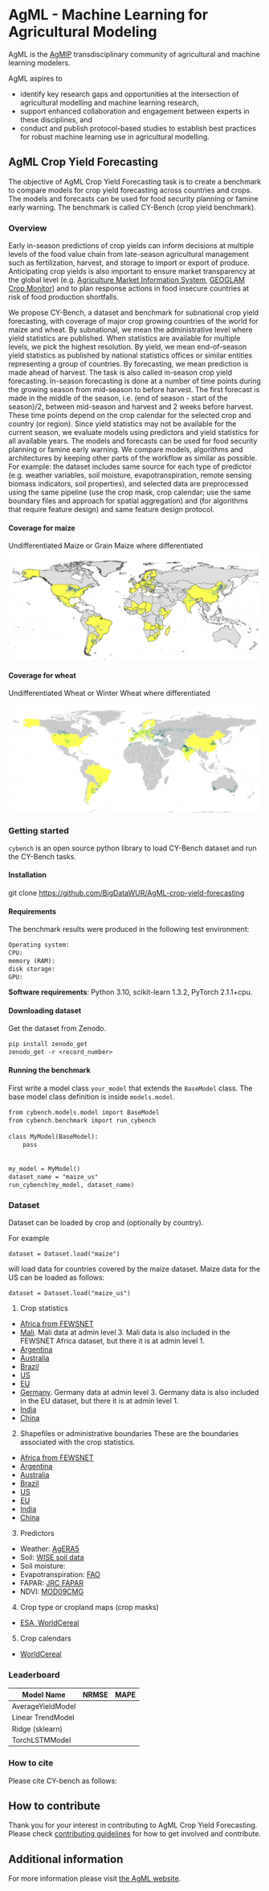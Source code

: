 # AgML - Machine Learning for Agricultural Modeling

AgML is the [AgMIP](https://agmip.org/) transdisciplinary community of agricultural and machine learning modelers.

AgML aspires to
* identify key research gaps and opportunities at the intersection of agricultural modelling and machine learning research,
* support enhanced collaboration and engagement between experts in these disciplines, and
* conduct and publish protocol-based studies to establish best practices for robust machine learning use in agricultural modelling.

## AgML Crop Yield Forecasting
The objective of AgML Crop Yield Forecasting task is to create a benchmark to compare models for crop yield forecasting across countries and crops. The models and forecasts can be used for food security planning or famine early warning. The benchmark is called CY-Bench (crop yield benchmark).

### Overview
Early in-season predictions of crop yields can inform decisions at multiple levels of the food value chain from late-season agricultural management such as fertilization, harvest, and storage to import or export of produce. Anticipating crop yields is also important to ensure market transparency at the global level (e.g. [Agriculture Market Information System](https://www.amis-outlook.org/), [GEOGLAM Crop Monitor](https://www.cropmonitor.org/)) and to plan response actions in food insecure countries at risk of food production shortfalls.

We propose CY-Bench, a dataset and benchmark for subnational crop yield forecasting, with coverage of major crop growing countries of the world for maize and wheat. By subnational, we mean the administrative
level where yield statistics are published. When statistics are available for multiple levels, we pick the highest resolution. By yield, we mean end-of-season yield statistics as published by national statistics offices or similar entities representing a group of countries. By forecasting, we mean prediction is made ahead of harvest. The task is also called in-season crop yield forecasting. In-season forecasting is done at a number of time points during the growing season from mid-season to before harvest. The first forecast is made in the middle of the season, i.e. (end of season - start of the season)/2,
between mid-season and harvest and 2 weeks before harvest. These time points depend on the crop calendar for the selected crop and country (or region). Since yield statistics may not be available for the current season, we evaluate models using predictors and yield statistics for all available years. The models and forecasts can be used for food security planning or famine early warning. We compare models, algorithms and architectures by keeping other parts of the workflow as similar as possible. For example: the dataset includes same source for each type of predictor (e.g. weather variables, soil moisture, evapotranspiration, remote sensing biomass indicators, soil properties), and selected data are preprocessed using the same pipeline (use the crop mask, crop calendar; use the same boundary files and approach for spatial aggregation) and (for algorithms that require feature design) and same feature design protocol.

#### Coverage for maize
Undifferentiated Maize or Grain Maize where differentiated
<img src=doc/images/Maize_coverage.png>

#### Coverage for wheat
Undifferentiated Wheat or Winter Wheat where differentiated

<img src=doc/images/Wheat_coverage.png>

### Getting started
`cybench` is an open source python library to load CY-Bench dataset and run the CY-Bench tasks.

#### Installation
git clone https://github.com/BigDataWUR/AgML-crop-yield-forecasting

#### Requirements
The benchmark results were produced in the following test environment:

```
Operating system:
CPU:
memory (RAM):
disk storage:
GPU:
```

**Software requirements**: Python 3.10, scikit-learn 1.3.2, PyTorch 2.1.1+cpu.

#### Downloading dataset
Get the dataset from Zenodo.

```
pip install zenodo_get
zenodo_get -r <record_number>
```

#### Running the benchmark
First write a model class `your_model` that extends the `BaseModel` class. The base model class definition is inside `models.model`.

```
from cybench.models.model import BaseModel
from cybench.benchmark import run_cybench

class MyModel(BaseModel): 
    pass


my_model = MyModel()
dataset_name = "maize_us"
run_cybench(my_model, dataset_name)

```

### Dataset

Dataset can be loaded by crop and (optionally by country).

For example
```
dataset = Dataset.load("maize")
```
will load data for countries covered by the maize dataset. Maize data for the US can be loaded as follows:

```
dataset = Dataset.load("maize_us")
```

1. Crop statistics
* [Africa from FEWSNET](data_prepration/crop_statistics_FEWSNET/README.md)
* [Mali](data_prepration/crop_statistics_Mali/README.md). Mali data at admin level 3. Mali data is also included in the FEWSNET Africa dataset, but there it is at admin level 1.
* [Argentina](data_prepration/crop_statistics_ARG/README.md)
* [Australia](data_prepration/crop_statistics_AUS/README.md)
* [Brazil](data_prepration/crop_statistics_BRA/README.md)
* [US](data_prepration/crop_statistics_US/README.md)
* [EU](data_prepration/crop_statistics_EU/README.md)
* [Germany](data_prepration/crop_statistics_DEU/README.md). Germany data at admin level 3. Germany data is also included in the EU dataset, but there it is at admin level 1.
* [India](data_prepration/crop_statistics_IN/README.md)
* [China](data_prepration/crop_statistics_CN/README.md)

2. Shapefiles or administrative boundaries
These are the boundaries associated with the crop statistics.
* [Africa from FEWSNET](data_preparation/shapefiles_FEWSNET/README.md)
* [Argentina](data_preparation/shapefiles_ARG/README.md)
* [Australia](data_preparation/shapefiles_AUS/README.md)
* [Brazil](data_preparation/shapefiles_BRA/README.md)
* [US](data_preparation/shapefiles_US/README.md)
* [EU](data_preparation/shapefiles_EU/README.md)
* [India](data_preparation/shapefiles_IN/README.md)
* [China](data_preparation/shapefiles_CN/README.md)

3. Predictors
* Weather: [AgERA5](data_preparation/global_AgERA5/README.md)
* Soil: [WISE soil data](data_preparation/global_soil_wise/README.md)
* Soil moisture: [](data_preparation/global_AgERA5/README.md)
* Evapotranspiration: [FAO](data_preparation/global_ET0/README.md)
* FAPAR: [JRC FAPAR](data_preparation/global_fpar_500m/README.md)
* NDVI: [MOD09CMG](data_preparation/global_fpar_500m/README.md)

4. Crop type or cropland maps (crop masks)
* [ESA, WorldCereal](data_preparation/global_crop_AFIs_ESA_WC/README.md)

5. Crop calendars
* [WorldCereal](data_preparation/global_crop_calendars_ESA_WC/README.md)

### Leaderboard
| Model Name                           | NRMSE         | MAPE |
|--------------------------------------|---------------|------|
| AverageYieldModel | | |
| Linear TrendModel | | |
| Ridge (sklearn) | | |
| TorchLSTMModel | | |

### How to cite
Please cite CY-bench as follows:

## How to contribute
Thank you for your interest in contributing to AgML Crop Yield Forecasting. Please check [contributing guidelines](CONTRIBUTING.md) for how to get involved and contribute.

## Additional information
For more information please visit [the AgML website](https://www.agml.org/).